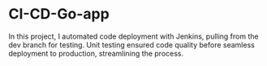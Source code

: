 # CI-CD-Go-app
 In this project, I automated code deployment with Jenkins, pulling from the dev branch for testing. Unit testing ensured code quality before seamless deployment to production, streamlining the process.
